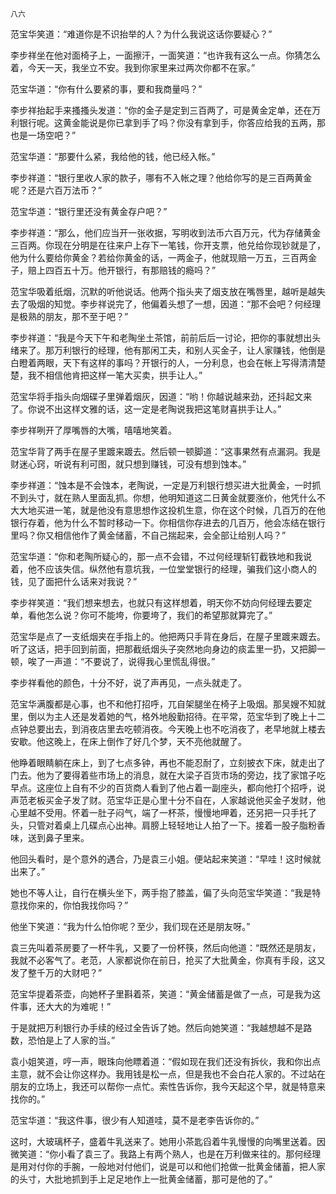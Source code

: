     八六 

   范宝华笑道：“难道你是不识抬举的人？为什么我说这话你要疑心？”

   李步祥坐在他对面椅子上，一面擦汗，一面笑道：“也许我有这么一点。你猜怎么着，今天一天，我坐立不安。我到你家里来过两次你都不在家。”

   范宝华道：“你有什么要紧的事，要和我商量吗？”

   李步祥抬起手来搔搔头发道：“你的金子是定到三百两了，可是黄金定单，还在万利银行呢。这黄金能说是你已拿到手了吗？你没有拿到手，你答应给我的五两，那也是一场空吧？”

   范宝华道：“那要什么紧，我给他的钱，他已经入帐。”

   李步祥道：“银行里收人家的款子，哪有不入帐之理？他给你写的是三百两黄金呢？还是六百万法币？”

   范宝华道：“银行里还没有黄金存户吧？”

   李步祥道：“那么，他们应当开一张收据，写明收到法币六百万元，代为存储黄金三百两。你现在分明是在往来户上存下一笔钱，你开支票，他兑给你现钞就是了，他为什么要给你黄金？若给你黄金的话，一两金子，他就现赔一万五，三百两金子，赔上四百五十万。他开银行，有那赔钱的瘾吗？”

   范宝华吸着纸烟，沉默的听他说话。他两个指头夹了烟支放在嘴唇里，越听是越失去了吸烟的知觉。李步祥说完了，他偏着头想了一想，因道：“那不会吧？何经理是极熟的朋友，那不至于吧？”

   李步祥道：“我是今天下午和老陶坐土茶馆，前前后后一讨论，把你的事就想出头绪来了。那万利银行的经理，他有那闲工夫，和别人买金子，让人家赚钱，他倒是白瞪着两眼，天下有这样的事吗？开银行的人，一分利息，也会在帐上写得清清楚楚，我不相信他肯把这样一笔大买卖，拱手让人。”

   范宝华将手指头向烟碟子里弹着烟灰，因道：“哟！你越说越来劲，还抖起文来了。你说不出这样文雅的话，这一定是老陶说我把这笔财喜拱手让人。”

   李步祥咧开了厚嘴唇的大嘴，嘻嘻地笑着。

   范宝华背了两手在屋子里踱来踱去。然后顿一顿脚道：“这事果然有点漏洞。我是财迷心窍，听说有利可图，就只想到赚钱，可没有想到蚀本。”

   李步祥道：“蚀本是不会蚀本，老陶说，一定是万利银行想买进大批黄金，一时抓不到头寸，就在熟人里面乱抓。你想，他明知道这二日黄金就要涨价，他凭什么不大大地买进一笔，就是他没有意思想作这投机生意，你在这个时候，几百万的在他银行存着，他为什么不暂时移动一下。你相信你存进去的几百万，他会冻结在银行里吗？你又相信他作了黄金储蓄，不自己揣起来，会全部让给别人吗？”

   范宝华道：“你和老陶所疑心的，那一点不会错，不过何经理斩钉截铁地和我说着，他不应该失信。纵然他有意坑我，一位堂堂银行的经理，骗我们这小商人的钱，见了面把什么话来对我说？”

   李步祥笑道：“我们想来想去，也就只有这样想着，明天你不妨向何经理去要定单，看他怎么说？你可不能垮，你要垮了，我们的希望那就算完了。”

   范宝华是点了一支纸烟夹在手指上的。他把两只手背在身后，在屋子里踱来踱去。听了这话，把手回到前面，把那截纸烟头子突然地向身边的痰盂里一扔，又把脚一顿，唉了一声道：“不要说了，说得我心里慌乱得很。”

   李步祥看他的颜色，十分不好，说了声再见，一点头就走了。

   范宝华满腹都是心事，也不和他打招呼，兀自架腿坐在椅子上吸烟。那吴嫂不知就里，倒以为主人还是发着她的气，格外地殷勤招待。在平常，范宝华到了晚上十二点钟总要出去，到消夜店里去吃顿消夜。今天晚上也不吃消夜了，老早地就上楼去安歇。他这晚上，在床上倒作了好几个梦，天不亮他就醒了。

   他睁着眼睛躺在床上，到了七点多钟，再也不能忍耐了，立刻披衣下床，就走出了门去。他为了要得着些市场上的消息，就在大梁子百货市场的旁边，找了家馆子吃早点。这座位上自有不少的百货商人看到了他占着一副座头，都向他打个招呼，说声范老板买金子发了财。范宝华正是心里十分不自在，人家越说他买金子发财，他心里越不受用。怀着一肚子闷气，端了一杯茶，慢慢地呷着，还另把一只手托了头，只管对着桌上几碟点心出神。肩膀上轻轻地让人拍了一下。接着一股子脂粉香味，送到鼻子里来。

   他回头看时，是个意外的遇合，乃是袁三小姐。便站起来笑道：“早哇！这时候就出来了。”

   她也不等人让，自行在横头坐下，两手抱了膝盖，偏了头向范宝华笑道：“我是特意找你来的，你怕我找你吗？”

   他坐下笑道：“我为什么怕你呢？至少，我们现在还是朋友呀。”

   袁三先叫着茶房要了一杯牛乳，又要了一份杯筷，然后向他道：“既然还是朋友，我就不必客气了。老范，人家都说你在前日，抢买了大批黄金，你真有手段，这又发了整千万的大财吧？”

   范宝华提着茶壶，向她杯子里斟着茶，笑道：“黄金储蓄是做了一点，可是我为这件事，还大大的为难呢！”

   于是就把万利银行办手续的经过全告诉了她。然后向她笑道：“我越想越不是路数，恐怕是上了人家的当。”

   袁小姐笑道，哼一声，眼珠向他瞟着道：“假如现在我们还没有拆伙，我和你出点主意，就不会让你这样办。我用钱是松一点，但是我也不会白花人家的。不过站在朋友的立场上，我还可以帮你一点忙。索性告诉你，我今天起这个早，就是特意来找你的。”

   范宝华道：“我这件事，很少有人知道哇，莫不是老李告诉你的。”

   这时，大玻璃杯子，盛着牛乳送来了。她用小茶匙舀着牛乳慢慢的向嘴里送着。因微笑道：“你小看了袁三了。我路上有两个熟人，也是在万利做来往的。那何经理是用对付你的手腕，一般地对付他们，说是可以和他们抢做一批黄金储蓄，把人家的头寸，大批地抓到手上足足地作上一批黄金储蓄，那可是他的了。”

